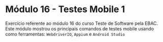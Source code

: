# Módulo 16 - Testes Mobile 1

Exercício referente ao módulo 16 do curso Teste de Software pela EBAC.
Este módulo mostrou os principais comandos de testes mobile usando como ferramentas: `WebdriverIO`, `Appium` e `Android Studio`
